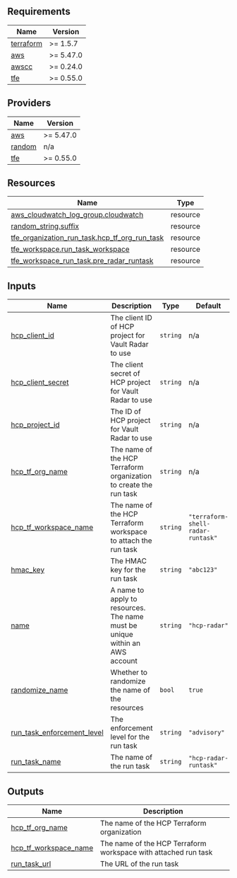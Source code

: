 <!-- BEGIN_TF_DOCS -->
## Requirements

| Name | Version |
|------|---------|
| <a name="requirement_terraform"></a> [terraform](#requirement\_terraform) | >= 1.5.7 |
| <a name="requirement_aws"></a> [aws](#requirement\_aws) | >= 5.47.0 |
| <a name="requirement_awscc"></a> [awscc](#requirement\_awscc) | >= 0.24.0 |
| <a name="requirement_tfe"></a> [tfe](#requirement\_tfe) | >= 0.55.0 |

## Providers

| Name | Version |
|------|---------|
| <a name="provider_aws"></a> [aws](#provider\_aws) | >= 5.47.0 |
| <a name="provider_random"></a> [random](#provider\_random) | n/a |
| <a name="provider_tfe"></a> [tfe](#provider\_tfe) | >= 0.55.0 |

## Resources

| Name | Type |
|------|------|
| [aws_cloudwatch_log_group.cloudwatch](https://registry.terraform.io/providers/hashicorp/aws/latest/docs/resources/cloudwatch_log_group) | resource |
| [random_string.suffix](https://registry.terraform.io/providers/hashicorp/random/latest/docs/resources/string) | resource |
| [tfe_organization_run_task.hcp_tf_org_run_task](https://registry.terraform.io/providers/hashicorp/tfe/latest/docs/resources/organization_run_task) | resource |
| [tfe_workspace.run_task_workspace](https://registry.terraform.io/providers/hashicorp/tfe/latest/docs/resources/workspace) | resource |
| [tfe_workspace_run_task.pre_radar_runtask](https://registry.terraform.io/providers/hashicorp/tfe/latest/docs/resources/workspace_run_task) | resource |

## Inputs

| Name | Description | Type | Default | Required |
|------|-------------|------|---------|:--------:|
| <a name="input_hcp_client_id"></a> [hcp\_client\_id](#input\_hcp\_client\_id) | The client ID of HCP project for Vault Radar to use | `string` | n/a | yes |
| <a name="input_hcp_client_secret"></a> [hcp\_client\_secret](#input\_hcp\_client\_secret) | The client secret of HCP project for Vault Radar to use | `string` | n/a | yes |
| <a name="input_hcp_project_id"></a> [hcp\_project\_id](#input\_hcp\_project\_id) | The ID of HCP project for Vault Radar to use | `string` | n/a | yes |
| <a name="input_hcp_tf_org_name"></a> [hcp\_tf\_org\_name](#input\_hcp\_tf\_org\_name) | The name of the HCP Terraform organization to create the run task | `string` | n/a | yes |
| <a name="input_hcp_tf_workspace_name"></a> [hcp\_tf\_workspace\_name](#input\_hcp\_tf\_workspace\_name) | The name of the HCP Terraform workspace to attach the run task | `string` | `"terraform-shell-radar-runtask"` | no |
| <a name="input_hmac_key"></a> [hmac\_key](#input\_hmac\_key) | The HMAC key for the run task | `string` | `"abc123"` | no |
| <a name="input_name"></a> [name](#input\_name) | A name to apply to resources. The name must be unique within an AWS account | `string` | `"hcp-radar"` | no |
| <a name="input_randomize_name"></a> [randomize\_name](#input\_randomize\_name) | Whether to randomize the name of the resources | `bool` | `true` | no |
| <a name="input_run_task_enforcement_level"></a> [run\_task\_enforcement\_level](#input\_run\_task\_enforcement\_level) | The enforcement level for the run task | `string` | `"advisory"` | no |
| <a name="input_run_task_name"></a> [run\_task\_name](#input\_run\_task\_name) | The name of the run task | `string` | `"hcp-radar-runtask"` | no |

## Outputs

| Name | Description |
|------|-------------|
| <a name="output_hcp_tf_org_name"></a> [hcp\_tf\_org\_name](#output\_hcp\_tf\_org\_name) | The name of the HCP Terraform organization |
| <a name="output_hcp_tf_workspace_name"></a> [hcp\_tf\_workspace\_name](#output\_hcp\_tf\_workspace\_name) | The name of the HCP Terraform workspace with attached run task |
| <a name="output_run_task_url"></a> [run\_task\_url](#output\_run\_task\_url) | The URL of the run task |
<!-- END_TF_DOCS -->